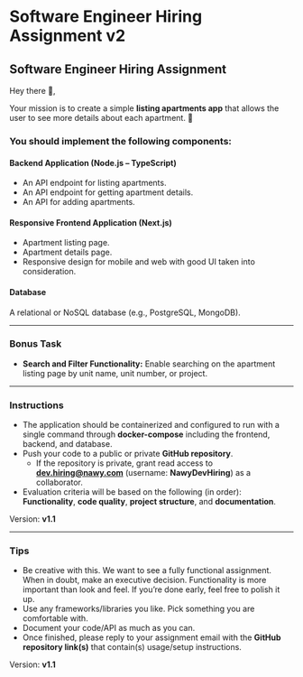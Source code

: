 # Software Engineer Hiring Assignment v2

## Software Engineer Hiring Assignment

Hey there 👋,

Your mission is to create a simple **listing apartments app** that allows the user to see more details about each apartment. 🚀

### You should implement the following components:

#### Backend Application (Node.js – TypeScript)
- An API endpoint for listing apartments.  
- An API endpoint for getting apartment details.  
- An API for adding apartments.

#### Responsive Frontend Application (Next.js)
- Apartment listing page.  
- Apartment details page.  
- Responsive design for mobile and web with good UI taken into consideration.

#### Database
A relational or NoSQL database (e.g., PostgreSQL, MongoDB).

---

### Bonus Task
- **Search and Filter Functionality:** Enable searching on the apartment listing page by unit name, unit number, or project.

---

### Instructions
- The application should be containerized and configured to run with a single command through **docker-compose** including the frontend, backend, and database.  
- Push your code to a public or private **GitHub repository**.  
  - If the repository is private, grant read access to **dev.hiring@nawy.com** (username: **NawyDevHiring**) as a collaborator.  
- Evaluation criteria will be based on the following (in order):  
  **Functionality**, **code quality**, **project structure**, and **documentation**.

Version: **v1.1**

---

### Tips
- Be creative with this. We want to see a fully functional assignment. When in doubt, make an executive decision. Functionality is more important than look and feel. If you’re done early, feel free to polish it up.  
- Use any frameworks/libraries you like. Pick something you are comfortable with.  
- Document your code/API as much as you can.  
- Once finished, please reply to your assignment email with the **GitHub repository link(s)** that contain(s) usage/setup instructions.

Version: **v1.1**
